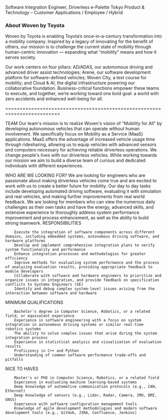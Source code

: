 Software Integration Engineer, Driverless e-Palette
Tokyo
Product & Technology – Customer Applications /
Employee /
Hybrid

### About Woven by Toyota
Woven by Toyota is enabling Toyota’s once-in-a-century transformation into a mobility company. Inspired by a legacy of innovating for the benefit of others, our mission is to challenge the current state of mobility through human-centric innovation — expanding what “mobility” means and how it serves society.

Our work centers on four pillars: AD/ADAS, our autonomous driving and advanced driver assist technologies; Arene, our software development platform for software-defined vehicles; Woven City, a test course for mobility; and Cloud & AI, the digital infrastructure powering our collaborative foundation. Business-critical functions empower these teams to execute, and together, we’re working toward one bold goal: a world with zero accidents and enhanced well-being for all.

=========================================================================

TEAM
Our team's mission is to realize Woven's vision of "Mobility for All" by developing autonomous vehicles that can operate without human involvement. We specifically focus on Mobility as a Service (MaaS) applications. MaaS offers the advantage of increased vehicle usage time through ridesharing, allowing us to equip vehicles with advanced sensors and computers necessary for achieving reliable driverless operations. We change people's lives with our driverless vehicles. While working towards our mission we aim to build a diverse team of curious and dedicated individuals with different experiences.

WHO ARE WE LOOKING FOR?
We are looking for engineers who are passionate about making driverless vehicles come true and are excited to work with us to create a better future for mobility. Our day to day tasks include developing automated driving software, evaluating it with simulation and real vehicles, and making further improvements from real world feedback. We are looking for members who can view the numerous daily challenges as their own tasks and have the energy, advanced skills, and extensive experience to thoroughly address system performance improvement and process enhancement, as well as the ability to build strong teamwork.
RESPONSIBILITIES

        Execute the integration of software components across different domains, including embedded systems, autonomous driving software, and hardware platforms
        Develop and implement comprehensive integration plans to verify system functionality and performance
        Enhance integration processes and methodologies for greater efficiency
        Improve methods for evaluating system performance and the process of analyzing evaluation results, providing appropriate feedback to module developers
        Collaborate with software and hardware engineers to prioritize and organize issues in integration, and provide feedback on specification conflicts to Systems Engineers (SE)
        Identify and debug complex system-level issues arising from the interaction between software and hardware

MINIMUM QUALIFICATIONS

        Bachelor's degree in Computer Science, Robotics, or a related field, or equivalent experience
        Experience in software engineering with a focus on system integration in autonomous driving systems or similar real-time robotics systems
        The ability to solve complex issues that arise during the system integration process
        Experience in statistical analysis and visualization of evaluation results
        Proficiency in C++ and Python
        Understanding of common software performance trade-offs and pitfalls

NICE TO HAVES

        Master's or PhD in Computer Science, Robotics, or a related field
        Experience in evaluating machine learning-based systems
        Deep knowledge of automotive communication protocols (e.g., CAN, Ethernet)
        Deep knowledge of sensors (e.g., Lidar, Radar, Camera, IMU, DMI, GNSS)
        Experience with software configuration management tools
        Knowledge of agile development methodologies and modern software development tools (e.g., GitHub, JIRA, Confluence, Jenkins)